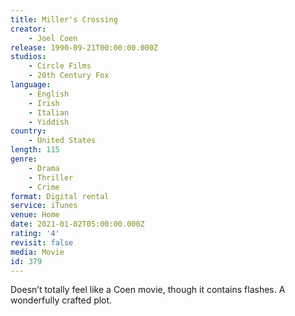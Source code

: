```yaml
---
title: Miller's Crossing
creator:
    - Joel Coen
release: 1990-09-21T00:00:00.000Z
studios:
    - Circle Films
    - 20th Century Fox
language:
    - English
    - Irish
    - Italian
    - Yiddish
country:
    - United States
length: 115
genre:
    - Drama
    - Thriller
    - Crime
format: Digital rental
service: iTunes
venue: Home
date: 2021-01-02T05:00:00.000Z
rating: '4'
revisit: false
media: Movie
id: 379
---
```


Doesn’t totally feel like a Coen movie, though it contains flashes. A wonderfully crafted plot.
